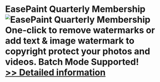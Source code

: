 # EasePaint Quarterly Membership<br />![EasePaint Quarterly Membership](https://mycommerce.akamaized.net/api/pimages/P300946816/BIG/300946816.PNG)<br />One-click to remove watermarks or add text & image watermark to copyright protect your photos and videos. Batch Mode Supported!<br />[>> Detailed information](https://secure.shareit.com/shareit/product.html?productid=300946816&affiliateid=200057808)